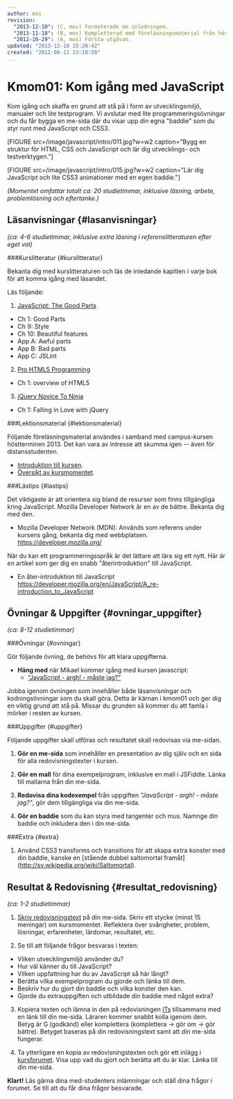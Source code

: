 ```yaml
---
author: mos
revision:
  "2013-12-10": (C, mos) Formaterade om inledningen.
  "2013-11-18": (B, mos) Kompletterad med föreläsningsmaterial från hösten 2013.
  "2012-10-29": (A, mos) Första utgåvan.
updated: "2013-12-10 15:20:42"
created: "2012-06-11 13:10:50"
...
```

Kmom01: Kom igång med JavaScript
==================================

Kom igång och skaffa en grund att stå på i form av utvecklingsmiljö, manualer och lite testprogram. Vi avslutar med lite programmeringsövningar och du får bygga en me-sida där du visar upp din egna "baddie" som du styr runt med JavaScript och CSS3.

[FIGURE src=/image/javascript/intro/011.jpg?w=w2 caption="Bygg en struktur för HTML, CSS och JavaScript och lär dig utvecklings- och testverktygen."]

[FIGURE src=/image/javascript/intro/015.jpg?w=w2 caption="Lär dig JavaScript och lite CSS3 animationer med en egen baddie."]

*(Momentet omfattar totalt ca: 20 studietimmar, inklusive läsning, arbete, problemlösning och eftertanke.)*



Läsanvisningar  {#lasanvisningar}
---------------------------------

*(ca: 4-6 studietimmar, inklusive extra läsning i referenslitteraturen efter eget val)*



###Kurslitteratur  {#kurslitteratur}

Bekanta dig med kurslitteraturen och läs de inledande kapitlen i varje bok för att komma igång med läsandet.

Läs följande:

1. [JavaScript: The Good Parts](kunskap/boken-javascript-the-good-parts)
  * Ch 1: Good Parts
  * Ch 9: Style
  * Ch 10: Beautiful features
  * App A: Awful parts
  * App B: Bad parts
  * App C: JSLint

2. [Pro HTML5 Programming](kunskap/boken-pro-html5-programming)
  * Ch 1: overview of HTML5

3. [jQuery Novice To Ninja](kunskap/boken-jquery-novice-to-ninja)
  * Ch 1: Falling in Love with jQuery



###Lektionsmaterial  {#lektionsmaterial}

Följande föreläsningsmaterial användes i samband med campus-kursen höstterminen 2013. Det kan vara av intresse att skumma igen -- även för distansstudenten.

* [Introduktion till kursen](https://dl.dropboxusercontent.com/u/24315211/javascript/javascript-intro-ht13.pdf).
* [Översikt av kursmomentet](https://dl.dropboxusercontent.com/u/24315211/javascript/javascript-kmom01-ht13.pdf).



###Lästips {#lastips}

Det viktigaste är att orientera sig bland de resurser som finns tillgängliga kring JavaScript. Mozilla Developer Network är en av de bättre. Bekanta dig med den.

* Mozilla Developer Network (MDN):
  Används som referens under kursens gång, bekanta dig med webbplatsen.
  <a href='https://developer.mozilla.org/'>https://developer.mozilla.org/</a>

När du kan ett programmeringsspråk är det lättare att lära sig ett nytt. Här är en artikel som ger dig en snabb "återintroduktion" till JavaScript.

* En åter-introduktion till JavaScript
  <a href='https://developer.mozilla.org/en/JavaScript/A_re-introduction_to_JavaScript'>https://developer.mozilla.org/en/JavaScript/A_re-introduction_to_JavaScript</a>



Övningar & Uppgifter  {#ovningar_uppgifter}
-------------------------------------------

*(ca: 8-12 studietimmar)*


###Övningar {#ovningar}

Gör följande övning, de behövs för att klara uppgifterna.

* **Häng med** när Mikael kommer igång med kursen javascript:
  * ["JavaScript - argh! - måste jag?"](https://dbwebb.se/kunskap/javascript-argh-maste-jag)

Jobba igenom övningen som innehåller både läsanvisningar och kodningsövningar som du skall göra. Detta är kärnan i kmom01 och ger dig en viktig grund att stå på. Missar du grunden så kommer du att famla i mörker i resten av kursen.


###Uppgifter {#uppgifter}

Följande uppgifter skall utföras och resultatet skall redovisas via me-sidan.

1. **Gör en me-sida** som innehåller en presentation av dig själv och en sida för alla redovisningstexter i kursen.

2. **Gör en mall** för dina exempelprogram, inklusive en mall i JSFiddle. Länka till mallarna från din me-sida.

3. **Redovisa dina kodexempel** från uppgiften *"JavaScript - argh! - måste jag?"*, gör dem tillgängliga via din me-sida.

4. **Gör en baddie** som du kan styra med tangenter och mus. Namnge din baddie och inkludera den i din me-sida.


###Extra {#extra}

1. Använd CSS3 transforms och transitions för att skapa extra konster med din baddie, kanske en [stående dubbel saltomortal framåt](<a href='http://sv.wikipedia.org/wiki/Saltomortal'>http://sv.wikipedia.org/wiki/Saltomortal</a>).


Resultat & Redovisning  {#resultat_redovisning}
-----------------------------------------------

*(ca: 1-2 studietimmar)*

1. [Skriv redovisningstext](kunskap/att-skriva-en-bra-redovisningstext) på din me-sida. Skriv ett stycke (minst 15 meningar) om kursmomentet. Reflektera över svårigheter, problem, lösningar, erfarenheter, lärdomar, resultatet, etc.

2. Se till att följande frågor besvaras i texten:
  * Vilken utvecklingsmiljö använder du?
  * Hur väl känner du till JavaScript?
  * Vilken uppfattning har du av JavaScript så här långt?
  * Berätta vilka exempelprogram du gjorde och länka till dem.
  * Beskriv hur du gjort din baddie och vilka konster den kan.
  * Gjorde du extrauppgiften och utbildade din baddie med något extra?

3. Kopiera texten och lämna in den på redovisningen [ITs](bth#its) tillsammans med en länk till din me-sida. Läraren kommer snabbt kolla igenom dem. Betyg är G (godkänd) eller komplettera (komplettera -> gör om -> gör bättre). Betyget baseras på din redovisningstext samt att din me-sida fungerar.

4. Ta ytterligare en kopia av redovisningstexten och gör ett inlägg i [kursforumet](forum/utbildning/javascript). Visa upp vad du gjort och berätta att du är klar. Länka till din me-sida.


**Klart!** Läs gärna dina med-studenters inlämningar och ställ dina frågor i forumet. Se till att du får dina frågor besvarade.
